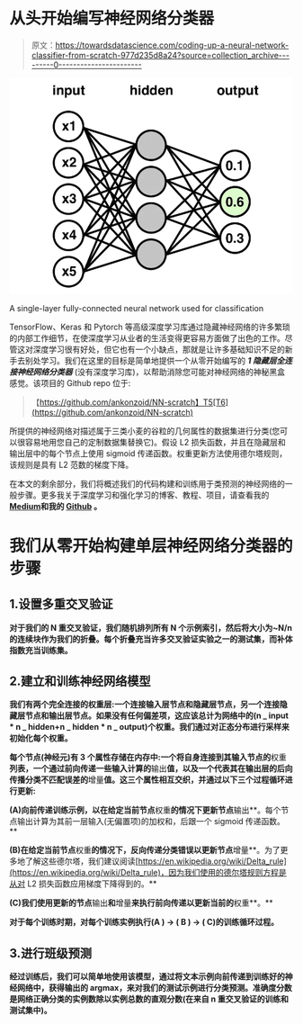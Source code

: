 # 从头开始编写神经网络分类器

> 原文：<https://towardsdatascience.com/coding-up-a-neural-network-classifier-from-scratch-977d235d8a24?source=collection_archive---------0----------------------->

![](img/ba7192708b2e6b59c231d83e2c9dbe82.png)

A single-layer fully-connected neural network used for classification

TensorFlow、Keras 和 Pytorch 等高级深度学习库通过隐藏神经网络的许多繁琐的内部工作细节，在使深度学习从业者的生活变得更容易方面做了出色的工作。尽管这对深度学习很有好处，但它也有一个小缺点，那就是让许多基础知识不足的新手去别处学习。我们在这里的目标是简单地提供一个从零开始编写的 ***1 隐藏层全连接神经网络分类器*** (没有深度学习库)，以帮助消除您可能对神经网络的神秘黑盒感觉。该项目的 Github repo 位于:

> 【https://github.com/ankonzoid/NN-scratch】T5[T6](https://github.com/ankonzoid/NN-scratch)

所提供的神经网络对描述属于三类小麦的谷粒的几何属性的数据集进行分类(您可以很容易地用您自己的定制数据集替换它)。假设 L2 损失函数，并且在隐藏层和输出层中的每个节点上使用 sigmoid 传递函数。权重更新方法使用德尔塔规则，该规则是具有 L2 范数的梯度下降。

在本文的剩余部分，我们将概述我们的代码构建和训练用于类预测的神经网络的一般步骤。更多我关于深度学习和强化学习的博客、教程、项目，请查看我的[**Medium**](https://medium.com/@ankonzoid)**和我的 [**Github**](https://github.com/ankonzoid) **。****

# **我们从零开始构建单层神经网络分类器的步骤**

## **1.设置多重交叉验证**

**对于我们的 N 重交叉验证，我们随机排列所有 N 个示例索引，然后将大小为~N/n 的连续块作为我们的折叠。每个折叠充当许多交叉验证实验之一的测试集，而补体指数充当训练集。**

## **2.建立和训练神经网络模型**

**我们有两个完全连接的权重层:一个连接输入层节点和隐藏层节点，另一个连接隐藏层节点和输出层节点。如果没有任何偏差项，这应该总计为网络中的(n _ input * n _ hidden+n _ hidden * n _ output)个权重。我们通过对正态分布进行采样来初始化每个权重。**

**每个节点(神经元)有 3 个属性存储在内存中:一个将自身连接到其输入节点的**权重**列表，一个通过前向传递一些输入计算的**输出**值，以及一个代表其在输出层的后向传播分类不匹配误差的**增量**值。这三个属性相互交织，并通过以下三个过程循环进行更新:**

**(A)向前传递训练示例，以在给定当前节点**权重**的情况下更新节点**输出**。每个节点输出计算为其前一层输入(无偏置项)的加权和，后跟一个 sigmoid 传递函数。**

**(B)在给定当前节点**权重**的情况下，反向传递分类错误以更新节点**增量**。为了更多地了解这些德尔塔，我们建议阅读[https://en.wikipedia.org/wiki/Delta_rule](https://en.wikipedia.org/wiki/Delta_rule)，因为我们使用的德尔塔规则方程是从对 L2 损失函数应用梯度下降得到的。**

**(C)我们使用更新的节点**输出**和**增量**来执行前向传递以更新当前的**权重**。**

**对于每个训练时期，对每个训练实例执行(A ) → ( B ) → ( C)的训练循环过程。**

## **3.进行班级预测**

**经过训练后，我们可以简单地使用该模型，通过将文本示例向前传递到训练好的神经网络中，获得输出的 argmax，来对我们的测试示例进行分类预测。准确度分数是网络正确分类的实例数除以实例总数的直观分数(在来自 n 重交叉验证的训练和测试集中)。**